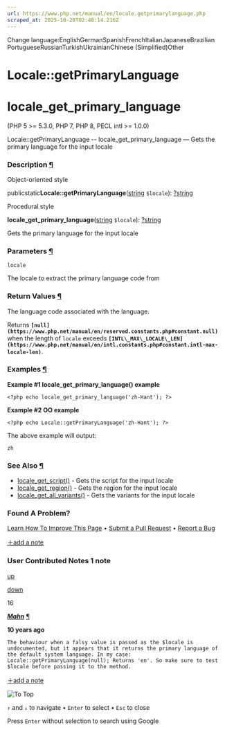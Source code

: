 ```yaml
---
url: https://www.php.net/manual/en/locale.getprimarylanguage.php
scraped_at: 2025-10-20T02:48:14.216Z
---
```


Change language:EnglishGermanSpanishFrenchItalianJapaneseBrazilian PortugueseRussianTurkishUkrainianChinese (Simplified)Other

# Locale::getPrimaryLanguage

# locale\_get\_primary\_language

(PHP 5 >= 5.3.0, PHP 7, PHP 8, PECL intl >= 1.0.0)

Locale::getPrimaryLanguage \-\- locale\_get\_primary\_language — Gets the primary language for the input locale

### Description [¶](https://www.php.net/manual/en/locale.getprimarylanguage.php\#refsect1-locale.getprimarylanguage-description)

Object-oriented style


publicstatic**Locale::getPrimaryLanguage**([string](https://www.php.net/manual/en/language.types.string.php) `$locale`): [?](https://www.php.net/manual/en/language.types.null.php)[string](https://www.php.net/manual/en/language.types.string.php)

Procedural style


**locale\_get\_primary\_language**([string](https://www.php.net/manual/en/language.types.string.php) `$locale`): [?](https://www.php.net/manual/en/language.types.null.php)[string](https://www.php.net/manual/en/language.types.string.php)

Gets the primary language for the input locale


### Parameters [¶](https://www.php.net/manual/en/locale.getprimarylanguage.php\#refsect1-locale.getprimarylanguage-parameters)

`locale`

The locale to extract the primary language code from


### Return Values [¶](https://www.php.net/manual/en/locale.getprimarylanguage.php\#refsect1-locale.getprimarylanguage-returnvalues)

The language code associated with the language.


Returns **`[null](https://www.php.net/manual/en/reserved.constants.php#constant.null)`** when the length of `locale` exceeds **`[INTL\_MAX\_LOCALE\_LEN](https://www.php.net/manual/en/intl.constants.php#constant.intl-max-locale-len)`**.

### Examples [¶](https://www.php.net/manual/en/locale.getprimarylanguage.php\#refsect1-locale.getprimarylanguage-examples)

**Example #1 **locale\_get\_primary\_language()** example**

`<?php
echo locale_get_primary_language('zh-Hant');
?>`

**Example #2 OO example**

`<?php
echo Locale::getPrimaryLanguage('zh-Hant');
?>`

The above example will output:

```
zh
```

### See Also [¶](https://www.php.net/manual/en/locale.getprimarylanguage.php\#refsect1-locale.getprimarylanguage-seealso)

- [locale\_get\_script()](https://www.php.net/manual/en/locale.getscript.php) \- Gets the script for the input locale
- [locale\_get\_region()](https://www.php.net/manual/en/locale.getregion.php) \- Gets the region for the input locale
- [locale\_get\_all\_variants()](https://www.php.net/manual/en/locale.getallvariants.php) \- Gets the variants for the input locale

### Found A Problem?

[Learn How To Improve This Page](https://github.com/php/doc-base/blob/master/README.md "This will take you to our contribution guidelines on GitHub")
•
[Submit a Pull Request](https://github.com/php/doc-en/blob/master/reference/intl/locale/get-primary-language.xml)
•
[Report a Bug](https://github.com/php/doc-en/issues/new?body=From%20manual%20page:%20https:%2F%2Fphp.net%2Flocale.getprimarylanguage%0A%0A---)

[＋add a note](https://www.php.net/manual/add-note.php?sect=locale.getprimarylanguage&repo=en&redirect=https://www.php.net/manual/en/locale.getprimarylanguage.php)

### User Contributed Notes 1 note

[up](https://www.php.net/manual/vote-note.php?id=117250&page=locale.getprimarylanguage&vote=up "Vote up!")

[down](https://www.php.net/manual/vote-note.php?id=117250&page=locale.getprimarylanguage&vote=down "Vote down!")

16


[**_Mahn_**](https://www.php.net/manual/en/locale.getprimarylanguage.php#117250) [¶](https://www.php.net/manual/en/locale.getprimarylanguage.php#117250)

**10 years ago**

`The behaviour when a falsy value is passed as the $locale is undocumented, but it appears that it returns the primary language of the default system language. In my case:
    Locale::getPrimaryLanguage(null);
Returns 'en'. So make sure to test $locale before passing it to the method.`

[＋add a note](https://www.php.net/manual/add-note.php?sect=locale.getprimarylanguage&repo=en&redirect=https://www.php.net/manual/en/locale.getprimarylanguage.php)

![To Top](https://www.php.net/images/to-top@2x.png)

`↑` and `↓` to navigate •
`Enter` to select •
`Esc` to close


Press `Enter` without
selection to search using Google